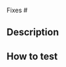 <!--
  Thanks for making a pull request! 
  
  Before submitting, please read our contributing guidelines:
  https://github.com/unmock/jaymock#contributing

  Have any questions? 
  Feel free to ask in this PR and one of our maintainers will be happy to help 🙌
-->

Fixes #<issue number>

## Description

<!-- Write a brief description of the changes introduced by this PR -->

## How to test 

<!-- What steps can we take to test that your code is working properly -->